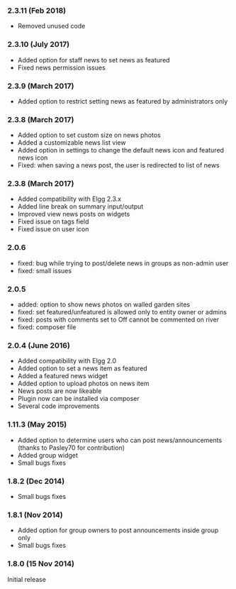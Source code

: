 ### 2.3.11	(Feb 2018)
- Removed unused code

### 2.3.10	(July 2017)
- Added option for staff news to set news as featured
- Fixed news permission issues

### 2.3.9	(March 2017)
- Added option to restrict setting news as featured by administrators only

### 2.3.8	(March 2017)
- Added option to set custom size on news photos
- Added a customizable news list view
- Added option in settings to change the default news icon and featured news icon
- Fixed: when saving a news post, the user is redirected to list of news

### 2.3.8	(March 2017)
- Added compatibility with Elgg 2.3.x
- Added line break on summary input/output 
- Improved view news posts on widgets
- Fixed issue on tags field
- Fixed issue on user icon

### 2.0.6
- fixed: bug while trying to post/delete news in groups as non-admin user
- fixed: small issues

### 2.0.5
- added: option to show news photos on walled garden sites
- fixed: set featured/unfeatured is allowed only to entity owner or admins
- fixed: posts with comments set to Off cannot be commented on river
- fixed: composer file

### 2.0.4	(June 2016)
- Added compatibility with Elgg 2.0
- Added option to set a news item as featured
- Added a featured news widget 
- Added option to upload photos on news item
- News posts are now likeable 
- Plugin now can be installed via composer
- Several code improvements

### 1.11.3	(May 2015)
- Added option to determine users who can post news/announcements (thanks to Pasley70 for contribution)
- Added group widget
- Small bugs fixes

### 1.8.2	(Dec 2014)
- Small bugs fixes

### 1.8.1	(Nov 2014)
- Added option for group owners to post announcements inside group only
- Small bugs fixes

### 1.8.0	(15 Nov 2014)
Initial release 







